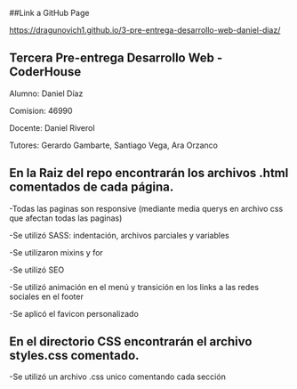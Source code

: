 ##Link a GitHub Page

https://dragunovich1.github.io/3-pre-entrega-desarrollo-web-daniel-diaz/

## Tercera Pre-entrega Desarrollo Web - CoderHouse

Alumno: Daniel Díaz

Comision: 46990

Docente: Daniel Riverol

Tutores: Gerardo Gambarte, Santiago Vega, Ara Orzanco


## En la Raiz del repo encontrarán los archivos .html comentados de cada página.

  -Todas las paginas son responsive (mediante media querys en archivo css que afectan todas las paginas)
  
  -Se utilizó SASS: indentación, archivos parciales y variables 

  -Se utilizaron mixins y for

  -Se utilizó SEO

  -Se utilizó animación en el menú y transición en los links a las redes sociales en el footer

  -Se aplicó el favicon personalizado

  
## En el directorio CSS encontrarán el archivo styles.css comentado.

  -Se utilizó un archivo .css unico comentando cada sección
